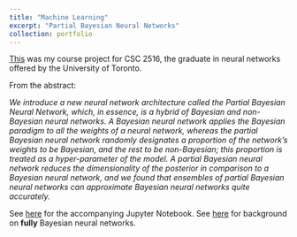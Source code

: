 ```yaml
---
title: "Machine Learning"
excerpt: "Partial Bayesian Neural Networks"
collection: portfolio
---
```


[This](github.com/cyrusmaz/cyrusmaz.github.io/raw/master/files/CSC_2516_Project.pdf) was my course project for CSC 2516, the graduate in neural networks offered by the University of Toronto. 

From the abstract: 

*We introduce a new neural network architecture called the Partial Bayesian Neural
Network, which, in essence, is a hybrid of Bayesian and non-Bayesian neural
networks. A Bayesian neural network applies the Bayesian paradigm to all the
weights of a neural network, whereas the partial Bayesian neural network randomly
designates a proportion of the network’s weights to be Bayesian, and the rest to
be non-Bayesian; this proportion is treated as a hyper-parameter of the model.
A partial Bayesian neural network reduces the dimensionality of the posterior
in comparison to a Bayesian neural network, and we found that ensembles of
partial Bayesian neural networks can approximate Bayesian neural networks quite
accurately.*

See [here](github.com/cyrusmaz/cyrusmaz.github.io/blob/master/files/CSC_2516_Project_code.ipynb) for the accompanying Jupyter Notebook.
See [here](cyrusmaz.github.io/portfolio/portfolio-5/) for background on **fully** Bayesian neural networks.

